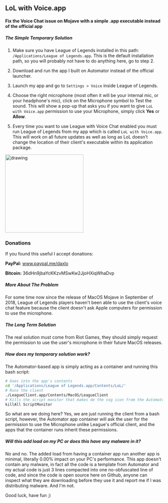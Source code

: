 ## LoL with Voice.app
#### Fix the Voice Chat issue on Mojave with a simple .app executable instead of the official app

##### The Simple Temporary Solution
1. Make sure you have League of Legends installed in this path: `/Applications/League of Legends.app`. This is the default installation path, so you will probably not have to do anything here, go to step 2.

2. Download and run the app I built on Automator instead of the official launcher.

3. Launch my app and go to `Settings > Voice` inside League of Legends.

4. Choose the right microphone (most often it will be your internal mic, or your headphone's mic), click on the Microphone symbol to Test the sound. This will show a pop-up that asks you if you want to give `LoL with Voice.app` permission to use your Microphone, simply click **Yes** or **Allow**.

5. Every time you want to use League with Voice Chat enabled you must run League of Legends from my app which is called `LoL with Voice.app`. This will work on all future updates as well as long as LoL doesn't change the location of their client's executable within its application package.



<a href="https://github.com/dalovar/league-of-legends-voice-chat-on-mac/archive/master.zip"><img src="http://i.imgur.com/rLIFy4H.png" alt="drawing" width="250"/></a>

### Donations
If you found this useful I accept donations:

**PayPal:** www.paypal.me/daxlo

**Bitcoin:** 36dHn9jbaYcKKzvMSwKw2JjoHXiqWhaDvp



##### More About The Problem
For some time now since the release of MacOS Mojave in September of 2018, League of Legends players haven't been able to use the client's voice chat feature because the client doesn't ask Apple computers for permission to use the microphone.

##### The Long Term Solution
The real solution must come from Riot Games, they should simply request the permission to use the user's microphone in their future MacOS releases.

##### How does my temporary solution work?
The Automator-based app is simply acting as a container and running this bash script:
```sh
# Goes into the app's contents
cd '/Applications/League of Legends.app/Contents/LoL/'
# Runs the client
./LeagueClient.app/Contents/MacOS/LeagueClient
# Kills the script monitor that makes de the cog icon from the Automator task show
killAll ScriptMonitor
```
So what are we doing here? Yes, we are just running the client from a bash script, however, the Automator app container will ask the user for the permission to use the Microphone unlike League's official client, and the apps that the container runs inherit these permissions.

##### Will this add load on my PC or does this have any malware in it?
No and no. The added load from having a container app run another app is minimal, literally 0.00% impact on your PC's performance. This app doesn't contain any malware, in fact all the code is a template from Automator and my actual code is just 3 lines compacted into one no-obfuscated line of code, and since the code is open source here on Github, anyone can inspect what they are downloading before they use it and report me if I was distributing malware. And I'm not.


Good luck, have fun ;)
